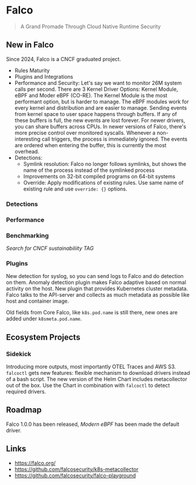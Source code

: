 # Falco

> A Grand Promade Through Cloud Native Runtime Security

## New in Falco

Since 2024, Falco is a CNCF graduated project.

- Rules Maturity
- Plugins and Integrations
- Performance and Security: Let's say we want to monitor 26M system calls per second. There are 3 Kernel Driver Options: Kernel Module, eBPF and Moder eBPF (CO-RE). The Kernel
Module is the most performant option, but is harder to manage. The eBPF modules work for every kernel and distribution and are easier to manage. Sending events from kernel space to user
space happens through buffers. If any of these buffers is full, the new events are lost forever. For newer drivers, you can share buffers across CPUs. In newer versions of Falco,
there's more precise control over monitored syscalls. Whenever a non-interesting call triggers, the process is immediately ignored. The events are ordered when entering the buffer,
this is currently the most overhead. 
- Detections:
  - Symlink resolution: Falco no longer follows symlinks, but shows the name of the process instead of the symlinked process
  - Improvements on 32-bit compiled programs on 64-bit systems
  - Override: Apply modifications of existing rules. Use same name of existing rule and use `override: {}` options.

### Detections



### Performance


### Benchmarking

_Search for CNCF sustainabiliity TAG_

### Plugins

New detection for syslog, so you can send logs to Falco and do detection on them. Anomaly detection plugin makes Falco adaptive based on normal activity on the host.
New plugin that provides Kubernetes cluster metadata. Falco talks to the API-server and collects as much metadata as possible like host and container image.

Old fields from Core Falco, like `k8s.pod.name` is still there, new ones are added under `k8smeta.pod.name`.

## Ecosystem Projects

### Sidekick

Introducing more outputs, most importantly OTEL Traces and AWS S3.
`falcoctl` gets new features: flexible mechanism to download drivers instead of a bash script. The new version of the Helm Chart includes metacollector out of the box.
Use the Chart in combination with `falcoctl` to detect required drivers.

## Roadmap

Falco 1.0.0 has been released, _Modern eBPF_ has been made the default driver.

## Links

- <https://falco.org/>
- <https://github.com/falcosecurity/k8s-metacollector>
- <https://github.com/falcosecurity/falco-playground>
